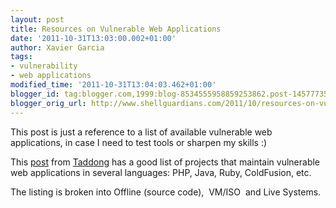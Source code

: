 ```yaml
---
layout: post
title: Resources on Vulnerable Web Applications
date: '2011-10-31T13:03:00.002+01:00'
author: Xavier Garcia
tags:
- vulnerability
- web applications
modified_time: '2011-10-31T13:04:03.462+01:00'
blogger_id: tag:blogger.com,1999:blog-8534555958859253862.post-1457773565834846448
blogger_orig_url: http://www.shellguardians.com/2011/10/resources-on-vulnerable-web.html
---
```

This post is just a reference to a list of available vulnerable web applications, in case I need to test tools or sharpen my skills :)

This [post](http://blog.taddong.com/2011/10/hacking-vulnerable-web-applications.html) from [Taddong](http://blog.taddong.com/) has a good list of projects that maintain vulnerable web applications in several languages: PHP, Java, Ruby, ColdFusion, etc.

The listing is broken into Offline (source code),  VM/ISO  and Live Systems.  
